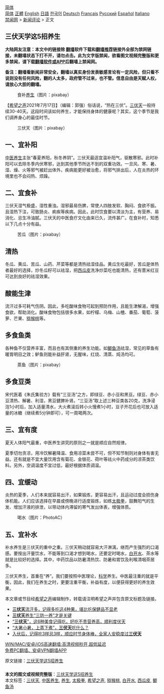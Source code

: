  <!-- 面包屑导航 --> <div class="breadcrumb"><!-- GTranslate: https://gtranslate.io/ -->  <div class="switcher notranslate">  <div class="selected">  <a href="#" onclick="return false;"> 简体</a>  </div>  <div class="option">  <a href="https://www.bannedbook.org" onclick="doGTranslate('zh-CN|zh-CN');jQuery('div.switcher div.selected a').html(jQuery(this).html());return false;" title="简体中文" class="nturl selected"> 简体</a>  <a href="https://www.bannedbook.org/zh-tw/" onclick="doGTranslate('zh-CN|zh-TW');jQuery('div.switcher div.selected a').html(jQuery(this).html());return false;" title="繁體中文" class="nturl"> 正體</a>  <a href="https://www.bannedbook.org/en/" onclick="doGTranslate('zh-CN|en');jQuery('div.switcher div.selected a').html(jQuery(this).html());return false;" title="English" class="nturl"> English</a>  <a href="https://www.bannedbook.org/ja/" onclick="doGTranslate('zh-CN|ja');jQuery('div.switcher div.selected a').html(jQuery(this).html());return false;" title="日本語" class="nturl"> 日語</a>  <a href="https://www.bannedbook.org/ko/" onclick="doGTranslate('zh-CN|ko');jQuery('div.switcher div.selected a').html(jQuery(this).html());return false;" title="한국어" class="nturl"> 한국어</a>  <a href="https://www.bannedbook.org/de/" onclick="doGTranslate('zh-CN|de');jQuery('div.switcher div.selected a').html(jQuery(this).html());return false;" title="Deutsch" class="nturl"> Deutsch</a>  <a href="https://www.bannedbook.org/fr/" onclick="doGTranslate('zh-CN|fr');jQuery('div.switcher div.selected a').html(jQuery(this).html());return false;" title="Français" class="nturl"> Français</a>  <a href="https://www.bannedbook.org/ru/" onclick="doGTranslate('zh-CN|ru');jQuery('div.switcher div.selected a').html(jQuery(this).html());return false;" title="Русский" class="nturl"> Русский</a>  <a href="https://www.bannedbook.org/es/" onclick="doGTranslate('zh-CN|es');jQuery('div.switcher div.selected a').html(jQuery(this).html());return false;" title="Español" class="nturl"> Español</a>  <a href="https://www.bannedbook.org/it/" onclick="doGTranslate('zh-CN|it');jQuery('div.switcher div.selected a').html(jQuery(this).html());return false;" title="Italiano" class="nturl"> Italiano</a>  </div>  </div>      <div class='breadcrumb-sub'><!-- Breadcrumb NavXT 6.3.0 --> <a href="https://www.bannedbook.org/" class="home">禁闻网</a> &gt; <a href="https://www.bannedbook.org/bnews/comments/" class="category">新闻评论</a> &gt; 正文</div></div><h2>三伏天学这5招养生</h2> <p class="notice"><b>大陆网友注意：本文中的链接除 <a href="https://github.com/bannedbook/fanqiang" >翻墙</a>软件下载和<a href="https://github.com/killgcd/justmysocks/blob/master/README.md">翻墙推荐</a>链接外全部为禁网链接，未翻墙状态下打不开，请勿点击。此为文字版禁闻，欲看图文视频完整版和更多禁闻，请下载<a href="https://github.com/bannedbook/fanqiang">翻墙软件或APP</a>后翻墙上禁闻网。</p><p>备注：翻墙看新闻非常安全，翻墙以真实身份发表敏感言论有一定风险，但只看不说则没有任何风险，翻的人太多，政府管不过来，也不管。信息自由是天赋人权，请放心大胆的翻墙。</b></p>  <div class="entry"> <figure><figcaption>食补<a href="https://www.bannedbook.org/bnews/tag/%e5%85%bb%e7%94%9f/" class="st_tag internal_tag" rel="tag" title="标签 养生 下的日志">养生</a>（图片：pixabay）</figcaption></figure> <p>【<span class='wp_keywordlink_affiliate'><a href="https://www.soundofhope.org" title="希望之声" target="_blank">希望之声</a></span>2021年7月17日】（编辑：郭强）俗话说，“热在三伏”。<a href="https://www.bannedbook.org/bnews/tag/%e4%b8%89%e4%bc%8f%e5%a4%a9/" class="st_tag internal_tag" rel="tag" title="标签 三伏天 下的日志">三伏天</a>一般持续30-40天。这段时间该如何养生，才能保持身体的健康呢？其实，这个季节是我们调养身心的最佳时节。</p> <figure><figcaption>三伏天（图片：pixabay）</figcaption></figure> <h2>一、宜补阳</h2> <p><a href="https://www.bannedbook.org/bnews/tag/%e4%b8%ad%e5%8c%bb%e5%85%bb%e7%94%9f/" class="st_tag internal_tag" rel="tag" title="标签 中医养生 下的日志">中医养生</a>主张“春夏养阳，秋冬养阴”。三伏天最适宜温补阳气，驱散寒邪。此时补阳可以去除冬季内伏寒邪，达到其他季节所达不到的双重功效。一旦风、寒、暑、湿、燥、火等邪气被赶出体外，疾病能更好被治愈，将邪气排出后，人在炎热的环境里也不会闷热、烦躁。</p> <h2>二、宜食补</h2> <p>三伏天湿气极盛，湿性重浊。湿邪最易伤脾，常使人四肢发软、胸闷、食欲不振。且湿热下注，可致肠炎、痢疾等疾病。因此，此时饮食要以清淡为主，有营养、易消化、忌生冷油腻。三伏天的中医食疗文化由来已久，流传甚广。在食补时，知悉以下几点十分有益。</p>  <figure><figcaption>苦瓜（图片：pixabay）</figcaption></figure> <h2>清热</h2> <p>冬瓜、黄瓜、苦瓜、山药、芹菜等都是清热祛湿佳品。黄瓜生吃最好，苦瓜是体热者最好的选择，炒冬瓜籽可以祛湿，把<a href="https://www.bannedbook.org/bnews/tag/%E8%A5%BF%E7%93%9C%E7%9A%AE/" class="st_tag internal_tag" rel="tag" title="标签 西瓜皮 下的日志">西瓜皮</a>洗净炒菜吃也能清热，还有薏米红豆可达到良好的祛湿效果。</p> <h2>酸能生津</h2> <p>流汗过多可耗气伤阴。因此，多吃酸味食物可起到预防作用，且能生津解渴，增强食欲，帮助消化。酸味食物包括很多水果，如柠檬、乌梅、山楂、番茄、葡萄、菠萝、芒果、<a href="https://www.bannedbook.org/bnews/tag/%E7%8C%95%E7%8C%B4%E6%A1%83/" class="st_tag internal_tag" rel="tag" title="标签 猕猴桃 下的日志">猕猴桃</a>等。</p> <h2>多食鱼类</h2> <p>各种鱼不仅营养丰富，而且也有其侧重的养生功能。如<a href="https://www.bannedbook.org/bnews/tag/%E9%B2%AB%E9%B1%BC%E6%B1%A4/" class="st_tag internal_tag" rel="tag" title="标签 鲫鱼汤 下的日志">鲫鱼汤</a>祛湿，常见的草鱼有暖胃明目之效；鲈鱼则能补益肝肾，无腥味，红烧、清蒸、炖汤均可。</p>  <figure><figcaption>蒸鱼（图片：pixabay）</figcaption></figure> <h2>多食豆类</h2> <p>宋代医着《朱氏集验方》载有“三豆汤”之方，即绿豆、赤小豆和黑豆。绿豆、赤小豆清热、解暑、利湿，黑豆健脾补肾。“三豆汤”取上述三种豆类各20克，洗净浸泡1小时后，加入适量清水，大火煮滚后转小火慢煮1小时，豆子开花后也可放入适量的冰糖（继续煮5分钟即可），可一周喝两次。</p> <h2>三、宜有度</h2> <p>夏天人体阳气最重，中医养生讲究的原则之一就是顺应自然规律。</p> <p>夏季切勿贪凉，用冷饮解暑降温、食用凉菜未尝不可，但不知节制则对身体有害无益。还有就是不宜大量饮用含有菊花、金银花、荷叶等祛火中药成分的凉茶类饮料。另外，空调温度不宜过低，最好根据体质调温。</p>  <h2>四、宜缓动</h2> <p>炎热的夏季，人们本来就容易出汗，如果锻炼，更容易出汗，且运动过度会损伤身体机能。人们应该选择在早晨或傍晚进行适度锻炼，如练<a href="https://www.bannedbook.org/bnews/tag/%e5%a4%aa%e6%9e%81%e6%8b%b3/" class="st_tag internal_tag" rel="tag" title="标签 太极拳 下的日志">太极拳</a>，鼓舞阳气的生发、增加汗液的排泄，以带动体内滞留的寒气发出体表，增强体质。</p> <figure><figcaption>喝水（图片：PhotoAC）</figcaption></figure> <h2>五、宜补水</h2> <p>补水养生是三伏天的重中之重。三伏天稍动就容易大汗淋漓，继而产生强烈的口渴感。要按出汗量饮水，不能等到口渴才想到喝水，还要定时喝水，<a href="https://www.bannedbook.org/bnews/tag/%E7%99%BD%E5%BC%80%E6%B0%B4/" class="st_tag internal_tag" rel="tag" title="标签 白开水 下的日志">白开水</a>、茶水等就是比较好的选择。其中，中药饮品以防暑清热饮、防暑和胃饮及利喉清咽茶居多。</p> <p>三伏天养生，首重在“养”。我们要按照中医理论，<span class='wp_keywordlink'><a href="https://www.bannedbook.org/forum11/topic309.html" title="禁片：“科学”的棍子" target="_blank">科学</a></span>养生。中医最注重的就是平衡，因此，我们在养生之时，更要注重平衡，补益有度，以便获得更好的养生效果。</p>  <p>本文章或节目经<a href="https://www.bannedbook.org/bnews/tag/%e5%b8%8c%e6%9c%9b%e4%b9%8b%e5%a3%b0/" class="st_tag internal_tag" rel="tag" title="标签 希望之声 下的日志">希望之声</a>编辑制作，转载请注明希望之声并包含原文标题及链接。 </p> <ul class='op-related-articles' title='相关阅读'> <li><a href='https://www.bannedbook.org/bnews/comments/20210717/1589126.html' target='_blank'><b>三伏天</b>流汗多，记得多吃这4种果，堪比吃保健品不显老</a></li> <li><a href='https://www.bannedbook.org/bnews/comments/20210717/1588964.html' target='_blank'><b>三伏天</b>养生“三防一养”才是关键</a></li> <li><a href='https://www.bannedbook.org/bnews/lifebaike/20210716/1588072.html' target='_blank'>“<b>三伏天</b>”，这6种美食记得吃，好吃不贵营养高，顺利度伏天</a></li> <li><a href='https://www.bannedbook.org/bnews/comments/20210715/1587261.html' target='_blank'>“大暑小暑，上蒸下煮”，<b>三伏天</b>吃什么？</a></li> <li><a href='https://www.bannedbook.org/bnews/health/20210714/1586968.html' target='_blank'>入伏后，记得吃3样忌3样，顺应时节身体棒，全家人安稳度过<b>三伏天</b></a></li> </ul> <p class="texttj"> <a href="https://github.com/bannedbook/fanqiang/wiki/V2ray%E6%9C%BA%E5%9C%BA" target="_blank">WIN/MAC/安卓/iOS高速翻墙:高清视频秒开,超低延迟</a><br/> <a href="https://github.com/bannedbook/fanqiang/wiki/%E7%A6%81%E9%97%BB%E7%BD%91%E5%AE%89%E5%8D%93%E7%BF%BB%E5%A2%99%E6%96%B0%E9%97%BBAPP" target="_blank">免费PC翻墙、安卓VPN翻墙APP</a></p><p>原文链接：<a class="src_link"  href="https://www.soundofhope.org/post/526298" target="_blank">三伏天学这5招养生</a></p><a name='sharetosocial'></a>  <div style="margin-bottom:5px;padding-bottom:5px;clear:both"> <div id="archive-pix-1" class="banner-ads"> <!-- AuctionX Display platform tag START --> <div id="26318x728x90x621x_ADSLOT2" clicktrack="%%CLICK_URL_ESC%%"></div> <!-- AuctionX Display platform tag END --> </div> <div id="archive-pix-2" class="banner-ads"> <!-- AuctionX Display platform tag START --> <div id="26315x300x250x621x_ADSLOT2" clicktrack="%%CLICK_URL_ESC%%"></div> <!-- AuctionX Display platform tag END --> </div> </div>    <div id="archive-pix-1" class="banner-ads"> <!-- AuctionX Display platform tag START --> <div id="26318x728x90x621x_ADSLOT3" clicktrack="%%CLICK_URL_ESC%%"></div> <!-- AuctionX Display platform tag END --> </div> <div><b>本文的图文或视频完整版</b>：<a href='https://www.bannedbook.org/bnews/comments/20210717/1589127.html'>三伏天学这5招养生</a></div>  </div><!--END ENTRY--> <div class="postfooter"> <div>本文标签：<a href="https://www.bannedbook.org/bnews/tag/%e4%b8%89%e4%bc%8f%e5%a4%a9/" rel="tag">三伏天</a>, <a href="https://www.bannedbook.org/bnews/tag/%e4%b8%ad%e5%8c%bb%e5%85%bb%e7%94%9f/" rel="tag">中医养生</a>, <a href="https://www.bannedbook.org/bnews/tag/%e5%85%bb%e7%94%9f/" rel="tag">养生</a>, <a href="https://www.bannedbook.org/bnews/tag/%e5%a4%aa%e6%9e%81%e6%8b%b3/" rel="tag">太极拳</a>, <a href="https://www.bannedbook.org/bnews/tag/%e5%b8%8c%e6%9c%9b%e4%b9%8b%e5%a3%b0/" rel="tag">希望之声</a>, <a href="https://www.bannedbook.org/bnews/tag/%E7%8C%95%E7%8C%B4%E6%A1%83/" rel="tag">猕猴桃</a>, <a href="https://www.bannedbook.org/bnews/tag/%E7%99%BD%E5%BC%80%E6%B0%B4/" rel="tag">白开水</a>, <a href="https://www.bannedbook.org/bnews/tag/%E8%A5%BF%E7%93%9C%E7%9A%AE/" rel="tag">西瓜皮</a>, <a href="https://www.bannedbook.org/bnews/tag/%E9%B2%AB%E9%B1%BC%E6%B1%A4/" rel="tag">鲫鱼汤</a></div>  </div><!--END POSTFOOTER--> 